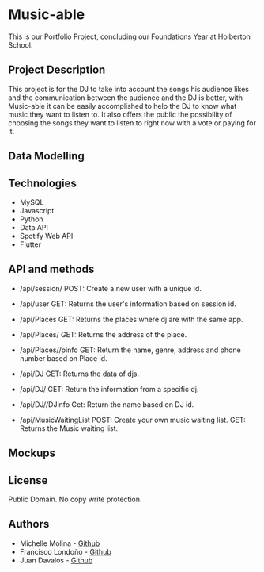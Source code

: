 # Music-able

This is our Portfolio Project, concluding our Foundations Year at Holberton School.

## Project Description

<p>This project is for the DJ to take into account the songs his audience likes and the communication between the audience and the DJ is better, with Music-able it can be easily accomplished to help the DJ to know what music they want to listen to. It also offers the public the possibility of choosing the songs they want to listen to right now with a vote or paying for it.</p>


## Data Modelling 


## Technologies  

* MySQL
* Javascript
* Python
* Data API
* Spotify Web API
* Flutter

## API and methods

* /api/session/<id>
POST: Create a new user with a unique id.

* /api/user
GET: Returns the user's information based on session id.

* /api/Places
GET: Returns the places where dj are with the same app.

* /api/Places/<id>
GET: Returns the address of the place.

* /api/Places/<id>/pinfo
GET: Return the name, genre, address and phone number based on Place id.

* /api/DJ
GET: Returns the data of djs.

* /api/DJ/<id>
GET: Return the information from a specific dj.

* /api/DJ/<id>/DJinfo
Get: Return the name based on DJ id.

* /api/MusicWaitingList
POST: Create your own music waiting list.
GET: Returns the Music waiting list.

## Mockups


## License

Public Domain. No copy write protection.

## Authors
* Michelle Molina - [Github](https://github.com/michelalejo) 
* Francisco Londoño - [Github](https://github.com/francisco0522) 
* Juan Davalos - [Github](https://github.com/JuanDavidDava2) 
